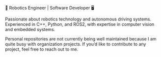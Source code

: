 🤖 Robotics Engineer | Software Developer 🖥️

Passionate about robotics technology and autonomous driving systems. Experienced in C++, Python, and ROS2, with expertise in computer vision and embedded systems. 

Personal repositories are not currently being well maintained because I am quite busy with organization projects. If you’d like to contribute to any project, feel free to reach out to me.

